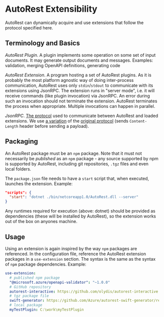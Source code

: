 # AutoRest Extensibility

AutoRest can dynamically acquire and use extensions that follow the protocol specified here.

## Terminology and Basics

*AutoRest Plugin*.
A plugin implements some operation on some set of input documents.
It may generate output documents and messages.
Examples: validation, merging OpenAPI definitions, generating code

*AutoRest Extension*.
A program hosting a set of AutoRest plugins.
As it is probably the most platform agnostic way of doing inter-process communication, AutoRest uses only `stdin`/`stdout` to communicate with its extensions using JsonRPC.
The extension runs in "server mode", i.e. it will receive commands (like plugin invocation) via JsonRPC.
An error during such an invocation should not terminate the extension.
AutoRest terminates the process when appropriate.
Multiple invocations can happen in parallel.

*JsonRPC*.
[The protocol](AutoRest-extension-protocol.md) used to communicate between AutoRest and loaded extensions.
We use [a variation](https://github.com/Microsoft/language-server-protocol/blob/master/protocol.md#base-protocol) of the [original protocol](http://www.jsonrpc.org/specification) (sends `Content-Length` header before sending a payload).


## Packaging

An AutoRest package must be an `npm` package.
Note that it must not necessarily be *published* as an `npm` package - any source supported by npm is supported by AutoRest, including git repositories, `.tgz` files and even local folders.

The `package.json` file needs to have a `start` script that, when executed, launches the extension. Example:

``` json
"scripts": {
  "start": "dotnet ./bin/netcoreapp1.0/AutoRest.dll --server"
}
```

Any runtimes required for execution (above: dotnet) should be provided as dependencies (these will be installed by AutoRest), so the extension works out of the box on anyones machine.

## Usage

Using an extension is again inspired by the way `npm` packages are referenced.
In the configuration file, reference the AutoRest extension packages in a `use-extension` section.
The syntax is the same as the syntax of `npm` package dependencies.
Example:

``` yaml
use-extension:
  # published npm package
  "@microsoft.azure/openapi-validator": "~1.0.0"
  # GitHub repository
  autorest-interactive: https://github.com/olydis/autorest-interactive
  # tgz package file
  swift-generator: https://github.com/Azure/autorest-swift-generator/releases/download/2.1.0/autorest-swift-generator-2.1.0.tgz
  # local package
  myTestPlugin: C:\work\myTestPlugin
```
